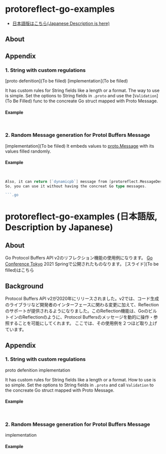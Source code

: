 # protoreflect-go-examples

- [日本語版はこちら(Japanese Description is here)](#protoreflect-go-examples (日本語版, Description by Japanese))

## About


## Appendix

### 1. String with custom regulations

[proto defenition](To be fiiled)
[implementation](To be fiiled)

It has custom rules for String fields like a length or a format.
The way to use is simple. Set the options to String fields in `.proto` and use the [`Validation`](To Be Filled) func to the concreate Go struct mapped with Proto Message.

#### Example

```.proto

```

```.go

```


### 2. Random Message generation for Protol Buffers Message
[implementation](To be fiiled)
It embeds values to [proto.Message]() with its values filled randomly.


#### Example

```.proto

```

```.go

Also, it can return [`dynamicpb`] message from [protoreflect.MessageDescriptor]
So, you can use it without having the concreat Go type messages.

```.go

```


# protoreflect-go-examples (日本語版, Description by Japanese)

## About
Go Protocol Buffers API v2のリフレクション機能の使用例になります。
[Go Conference Tokyo](https://gocon.jp/) 2021 Springで公開されたものなります。
[スライド](To be filled)はこちら

## Background

Protocol Buffers API v2が2020年にリリースされました。v2では、コード生成のライブラリなど開発者のインターフェースに関わる変更に加えて、Reflectionのサポートが提供されるようになりました。このReflection機能は、GoのビルトインのReflectionのように、Protocol Buffersのメッセージを動的に操作・参照することを可能にしてくれます。
ここでは、その使用例を２つほど取り上げています。

## Appendix

### 1. String with custom regulations
proto defenition
implementation

It has custom rules for String fields like a length or a format.
How to use is so simple. Set the options to String fields in `.proto` and call `Validation` to the concreate Go struct mapped with Proto Message.

#### Example

```.proto

```

```.go

```


### 2. Random Message generation for Protol Buffers Message
implementation

#### Example

```.proto

```

```.go

```
